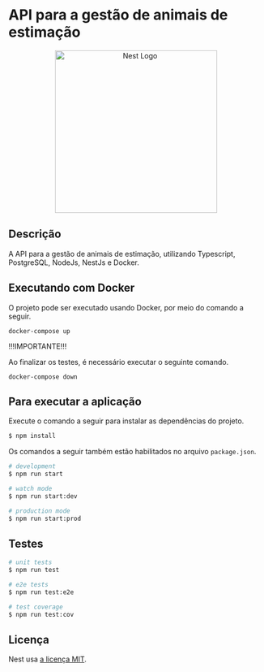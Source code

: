 # API para a gestão de animais de estimação

<p align="center">
  <a href="http://nestjs.com/" target="blank"><img src="https://nestjs.com/img/logo_text.svg" width="320" alt="Nest Logo" /></a>
</p>

## Descrição

A API para a gestão de animais de estimação, utilizando Typescript, PostgreSQL, NodeJs, NestJs e Docker.

## Executando com Docker

O projeto pode ser executado usando Docker, por meio do comando a seguir.

```
docker-compose up
```

!!!IMPORTANTE!!!

Ao finalizar os testes, é necessário executar o seguinte comando.

```
docker-compose down
```

## Para executar a aplicação

Execute o comando a seguir para instalar as dependências do projeto.

```bash
$ npm install
```

Os comandos a seguir também estão habilitados no arquivo `package.json`.

```bash
# development
$ npm run start

# watch mode
$ npm run start:dev

# production mode
$ npm run start:prod
```

## Testes

```bash
# unit tests
$ npm run test

# e2e tests
$ npm run test:e2e

# test coverage
$ npm run test:cov
```

## Licença

Nest usa [a licença MIT](LICENSE).

